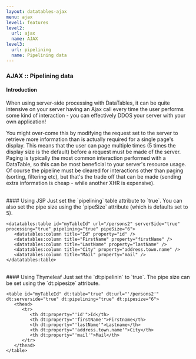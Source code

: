 ```yaml
---
layout: datatables-ajax
menu: ajax
level1: features
level2:
  url: ajax
  name: AJAX
level3:
  url: pipelining
  name: Pipelining data
---
```


### AJAX :: Pipelining data

#### Introduction
When using server-side processing with DataTables, it can be quite intensive on your server having an Ajax call every time the user performs some kind of interaction - you can effectively DDOS your server with your own application!

You might over-come this by modifying the request set to the server to retrieve more information than is actually required for a single page's display. This means that the user can page multiple times (5 times the display size is the default) before a request must be made of the server. Paging is typically the most common interaction performed with a DataTable, so this can be most beneficial to your server's resource usage. Of course the pipeline must be cleared for interactions other than paging (sorting, filtering etc), but that's the trade off that can be made (sending extra information is cheap - while another XHR is expensive).

<br />
#### Using JSP
Just set the `pipelining` table attribute to `true`.
You can also set the pipe size using the `pipeSize` attribute (which is defaults set to 5).

	<datatables:table id="myTableId" url="/persons2" serverSide="true" processing="true" pipelining="true" pipeSize="6">
	   <datatables:column title="Id" property="id" />
	   <datatables:column title="FirstName" property="firstName" />
	   <datatables:column title="LastName" property="lastName" />
	   <datatables:column title="City" property="address.town.name" />
	   <datatables:column title="Mail" property="mail" />
	</datatables:table>

<br />
#### Using Thymeleaf
Just set the `dt:pipelinin` to `true`.
The pipe size can be set using the `dt:pipesize` attribute. 

	<table id="myTableId" dt:table="true" dt:url="'/persons2'" dt:serverside="true" dt:pipelining="true" dt:pipesize="6">
	   <thead>
	      <tr>
	         <th dt:property="'id'">Id</th>
	         <th dt:property="'firstName'">Firstname</th>
	         <th dt:property="'lastName'">Lastname</th>
	         <th dt:property="'address.town.name'">City</th>
	         <th dt:property="'mail'">Mail</th>
	      </tr>
	   </thead>
	</table>